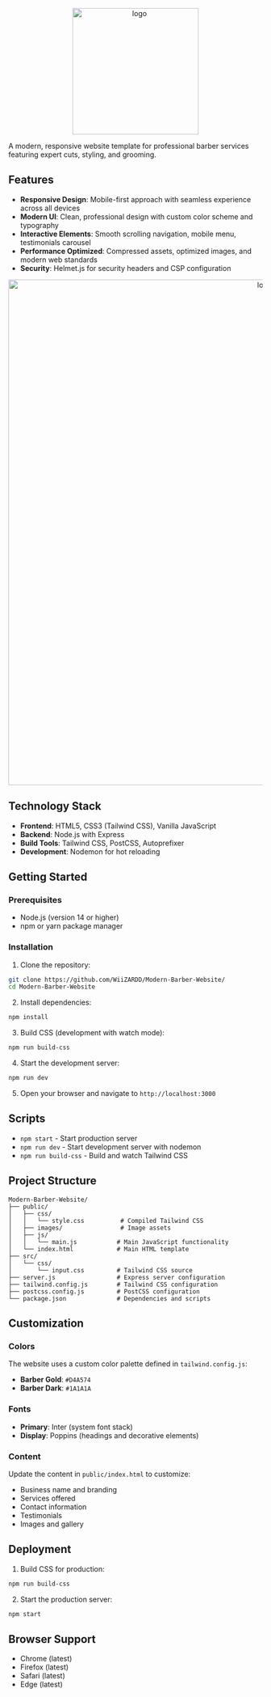 <p align="center">
  <img src="https://i.imgur.com/DREzBH1.png" alt="logo" width="250"/>
</p>


A modern, responsive website template for professional barber services featuring expert cuts, styling, and grooming.

## Features

- **Responsive Design**: Mobile-first approach with seamless experience across all devices
- **Modern UI**: Clean, professional design with custom color scheme and typography
- **Interactive Elements**: Smooth scrolling navigation, mobile menu, testimonials carousel
- **Performance Optimized**: Compressed assets, optimized images, and modern web standards
- **Security**: Helmet.js for security headers and CSP configuration

<p align="center">
  <img src="https://i.imgur.com/U4mVG6C.jpeg" alt="logo" width="1000"/>
</p>

## Technology Stack

- **Frontend**: HTML5, CSS3 (Tailwind CSS), Vanilla JavaScript
- **Backend**: Node.js with Express
- **Build Tools**: Tailwind CSS, PostCSS, Autoprefixer
- **Development**: Nodemon for hot reloading

## Getting Started

### Prerequisites

- Node.js (version 14 or higher)
- npm or yarn package manager

### Installation

1. Clone the repository:
```bash
git clone https://github.com/WiiZARDD/Modern-Barber-Website/
cd Modern-Barber-Website
```

2. Install dependencies:
```bash
npm install
```

3. Build CSS (development with watch mode):
```bash
npm run build-css
```

4. Start the development server:
```bash
npm run dev
```

5. Open your browser and navigate to `http://localhost:3000`

## Scripts

- `npm start` - Start production server
- `npm run dev` - Start development server with nodemon
- `npm run build-css` - Build and watch Tailwind CSS

## Project Structure

```
Modern-Barber-Website/
├── public/
│   ├── css/
│   │   └── style.css          # Compiled Tailwind CSS
│   ├── images/                # Image assets
│   ├── js/
│   │   └── main.js           # Main JavaScript functionality
│   └── index.html            # Main HTML template
├── src/
│   └── css/
│       └── input.css         # Tailwind CSS source
├── server.js                 # Express server configuration
├── tailwind.config.js        # Tailwind CSS configuration
├── postcss.config.js         # PostCSS configuration
└── package.json              # Dependencies and scripts
```

## Customization

### Colors

The website uses a custom color palette defined in `tailwind.config.js`:
- **Barber Gold**: `#D4A574`
- **Barber Dark**: `#1A1A1A`

### Fonts

- **Primary**: Inter (system font stack)
- **Display**: Poppins (headings and decorative elements)

### Content

Update the content in `public/index.html` to customize:
- Business name and branding
- Services offered
- Contact information
- Testimonials
- Images and gallery

## Deployment

1. Build CSS for production:
```bash
npm run build-css
```

2. Start the production server:
```bash
npm start
```

## Browser Support

- Chrome (latest)
- Firefox (latest)
- Safari (latest)
- Edge (latest)
